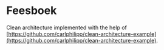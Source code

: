 # Feesboek

Clean architecture implemented with the help of [https://github.com/carlphilipp/clean-architecture-example](https://github.com/carlphilipp/clean-architecture-example).